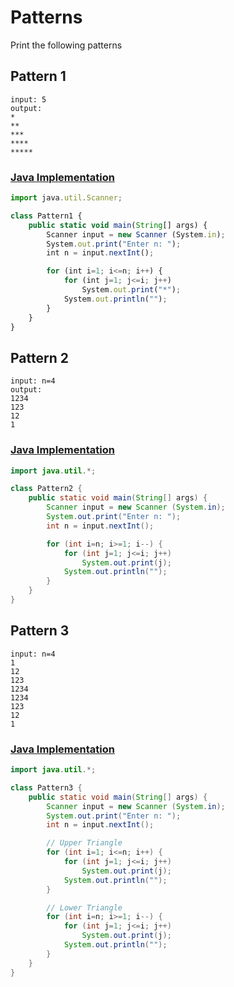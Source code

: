 # Patterns

Print the following patterns

## Pattern 1

```
input: 5
output:
*
**
***
****
*****
```

### [Java Implementation](./Pattern1.java)

```js
import java.util.Scanner;

class Pattern1 {
    public static void main(String[] args) {
        Scanner input = new Scanner (System.in);
        System.out.print("Enter n: ");
        int n = input.nextInt();

        for (int i=1; i<=n; i++) {
            for (int j=1; j<=i; j++)
                System.out.print("*");
            System.out.println("");
        }
    }
}
```

## Pattern 2

```
input: n=4
output:
1234
123
12
1
```

### [Java Implementation](./Pattern2.java)

```java
import java.util.*;

class Pattern2 {
    public static void main(String[] args) {
        Scanner input = new Scanner (System.in);
        System.out.print("Enter n: ");
        int n = input.nextInt();

        for (int i=n; i>=1; i--) {
            for (int j=1; j<=i; j++)
                System.out.print(j);
            System.out.println("");
        }
    }
}
```

## Pattern 3

```
input: n=4
1
12
123
1234
1234
123
12
1
```

### [Java Implementation](./Pattern3.java)

```java
import java.util.*;

class Pattern3 {
    public static void main(String[] args) {
        Scanner input = new Scanner (System.in);
        System.out.print("Enter n: ");
        int n = input.nextInt();

        // Upper Triangle
        for (int i=1; i<=n; i++) {
            for (int j=1; j<=i; j++)
                System.out.print(j);
            System.out.println("");
        }

        // Lower Triangle
        for (int i=n; i>=1; i--) {
            for (int j=1; j<=i; j++)
                System.out.print(j);
            System.out.println("");
        }
    }
}
```